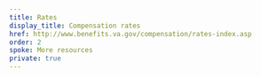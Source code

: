 ```yaml
---
title: Rates
display_title: Compensation rates
href: http://www.benefits.va.gov/compensation/rates-index.asp
order: 2
spoke: More resources
private: true
---
```

